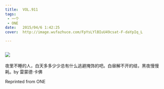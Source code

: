 ```yaml
---
title:	VOL.911
tags:
 - 一个
 - ONE
date:	2015/04/6 1:42:25
cover:	http://image.wufazhuce.com/FpYsLYlBIuU49csat-F-daYpIq_L

---
```

![](http://image.wufazhuce.com/FpYsLYlBIuU49csat-F-daYpIq_L)
---

夜里不睡的人，白天多多少少总有什么逃避掩饰的吧。白昼解不开的结，黑夜慢慢耗。by 雷蒙德·卡佛
 
Reprinted from ONE
